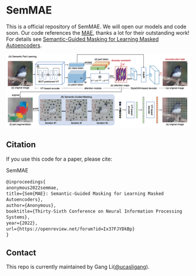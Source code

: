 # SemMAE

This is a official repository of SemMAE.
We will open our models and code soon.
Our code references the [MAE](https://github.com/facebookresearch/mae), thanks a lot for their outstanding work!
For details see [Semantic-Guided Masking for Learning Masked Autoencoders](https://arxiv.org/pdf/2112.13085.pdf). 

<div align="center">
  <img width="600", src="https://github.com/ucasligang/SemMAE/blob/main/src/figure1.png">
</div>

## Citation
If you use this code for a paper, please cite:

SemMAE
```
@inproceedings{
anonymous2022semmae,
title={Sem{MAE}: Semantic-Guided Masking for Learning Masked Autoencoders},
author={Anonymous},
booktitle={Thirty-Sixth Conference on Neural Information Processing Systems},
year={2022},
url={https://openreview.net/forum?id=Ix37FJYDkBp}
}
```

## Contact

This repo is currently maintained by Gang Li([@ucasligang](https://github.com/ucasligang)).
